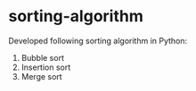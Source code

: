 # sorting-algorithm

Developed following sorting algorithm in Python:

1. Bubble sort
2. Insertion sort
3. Merge sort
